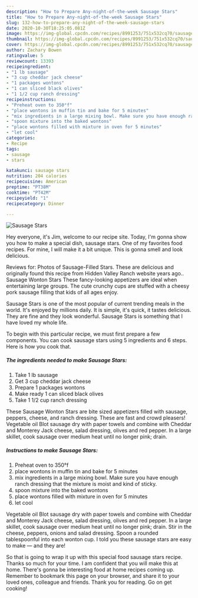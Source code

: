 ```yaml
---
description: "How to Prepare Any-night-of-the-week Sausage Stars"
title: "How to Prepare Any-night-of-the-week Sausage Stars"
slug: 132-how-to-prepare-any-night-of-the-week-sausage-stars
date: 2020-10-30T18:25:05.081Z
image: https://img-global.cpcdn.com/recipes/8991253/751x532cq70/sausage-stars-recipe-main-photo.jpg
thumbnail: https://img-global.cpcdn.com/recipes/8991253/751x532cq70/sausage-stars-recipe-main-photo.jpg
cover: https://img-global.cpcdn.com/recipes/8991253/751x532cq70/sausage-stars-recipe-main-photo.jpg
author: Zachary Bowen
ratingvalue: 5
reviewcount: 13393
recipeingredient:
- "1 lb sausage"
- "3 cup cheddar jack cheese"
- "1 packages wontons"
- "1 can sliced black olives"
- "1 1/2 cup ranch dressing"
recipeinstructions:
- "Preheat oven to 350°f"
- "place wontons in muffin tin and bake for 5 minutes"
- "mix ingredients in a large mixing bowl. Make sure you have enough ranch dressing that the mixture is moist and kind of sticky."
- "spoon mixture into the baked wontons"
- "place wontons filled with mixture in oven for 5 minutes"
- "let cool"
categories:
- Recipe
tags:
- sausage
- stars

katakunci: sausage stars 
nutrition: 204 calories
recipecuisine: American
preptime: "PT38M"
cooktime: "PT42M"
recipeyield: "1"
recipecategory: Dinner

---
```



![Sausage Stars](https://img-global.cpcdn.com/recipes/8991253/751x532cq70/sausage-stars-recipe-main-photo.jpg)

Hey everyone, it's Jim, welcome to our recipe site. Today, I'm gonna show you how to make a special dish, sausage stars. One of my favorites food recipes. For mine, I will make it a bit unique. This is gonna smell and look delicious.

Reviews for: Photos of Sausage-Filled Stars. These are delicious and originally found this recipe from Hidden Valley Ranch website years ago.. Sausage Wonton Stars These fancy-looking appetizers are ideal when entertaining large groups. The cute crunchy cups are stuffed with a cheesy pork sausage filling that kids of all ages enjoy.

Sausage Stars is one of the most popular of current trending meals in the world. It's enjoyed by millions daily. It is simple, it's quick, it tastes delicious. They are fine and they look wonderful. Sausage Stars is something that I have loved my whole life.


To begin with this particular recipe, we must first prepare a few components. You can cook sausage stars using 5 ingredients and 6 steps. Here is how you cook that.

<!--inarticleads1-->

##### The ingredients needed to make Sausage Stars:

1. Take 1 lb sausage
1. Get 3 cup cheddar jack cheese
1. Prepare 1 packages wontons
1. Make ready 1 can sliced black olives
1. Take 1 1/2 cup ranch dressing


These Sausage Wonton Stars are bite sized appetizers filled with sausage, peppers, cheese, and ranch dressing. These are fast and crowd pleasers! Vegetable oil Blot sausage dry with paper towels and combine with Cheddar and Monterey Jack cheese, salad dressing, olives and red pepper. In a large skillet, cook sausage over medium heat until no longer pink; drain. 

<!--inarticleads2-->

##### Instructions to make Sausage Stars:

1. Preheat oven to 350°f
1. place wontons in muffin tin and bake for 5 minutes
1. mix ingredients in a large mixing bowl. Make sure you have enough ranch dressing that the mixture is moist and kind of sticky.
1. spoon mixture into the baked wontons
1. place wontons filled with mixture in oven for 5 minutes
1. let cool


Vegetable oil Blot sausage dry with paper towels and combine with Cheddar and Monterey Jack cheese, salad dressing, olives and red pepper. In a large skillet, cook sausage over medium heat until no longer pink; drain. Stir in the cheese, peppers, onions and salad dressing. Spoon a rounded tablespoonful into each wonton cup. I told you these sausage stars are easy to make — and they are! 

So that is going to wrap it up with this special food sausage stars recipe. Thanks so much for your time. I am confident that you will make this at home. There's gonna be interesting food at home recipes coming up. Remember to bookmark this page on your browser, and share it to your loved ones, colleague and friends. Thank you for reading. Go on get cooking!
